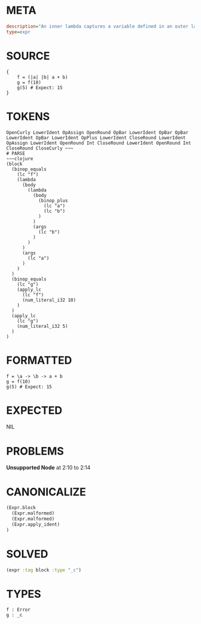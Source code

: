 # META
~~~ini
description="An inner lambda captures a variable defined in an outer lambda's scope."
type=expr
~~~
# SOURCE
~~~roc
{
    f = (|a| |b| a + b)
    g = f(10)
    g(5) # Expect: 15
}
~~~
# TOKENS
~~~text
OpenCurly LowerIdent OpAssign OpenRound OpBar LowerIdent OpBar OpBar LowerIdent OpBar LowerIdent OpPlus LowerIdent CloseRound LowerIdent OpAssign LowerIdent OpenRound Int CloseRound LowerIdent OpenRound Int CloseRound CloseCurly ~~~
# PARSE
~~~clojure
(block
  (binop_equals
    (lc "f")
    (lambda
      (body
        (lambda
          (body
            (binop_plus
              (lc "a")
              (lc "b")
            )
          )
          (args
            (lc "b")
          )
        )
      )
      (args
        (lc "a")
      )
    )
  )
  (binop_equals
    (lc "g")
    (apply_lc
      (lc "f")
      (num_literal_i32 10)
    )
  )
  (apply_lc
    (lc "g")
    (num_literal_i32 5)
  )
)
~~~
# FORMATTED
~~~roc
f = \a -> \b -> a + b
g = f(10)
g(5) # Expect: 15
~~~
# EXPECTED
NIL
# PROBLEMS
**Unsupported Node**
at 2:10 to 2:14

# CANONICALIZE
~~~clojure
(Expr.block
  (Expr.malformed)
  (Expr.malformed)
  (Expr.apply_ident)
)
~~~
# SOLVED
~~~clojure
(expr :tag block :type "_c")
~~~
# TYPES
~~~roc
f : Error
g : _c
~~~
